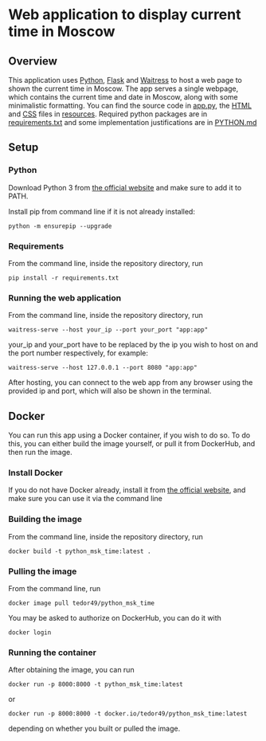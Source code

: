 # Web application to display current time in Moscow

## Overview

This application uses [Python](https://www.python.org),
[Flask](https://flask.palletsprojects.com) and [Waitress](https://github.com/Pylons/waitress)
to host a web page to shown the current time in Moscow. The app serves a single webpage,
which contains the current time and date in Moscow, along with some minimalistic
formatting. You can find the source code in [app.py](app.py), the [HTML](resources/templates)
and [CSS](resources/static) files in [resources](resources). Required python packages are in
[requirements.txt](requirements.txt) and some implementation justifications are in [PYTHON.md](PYTHON.md)

## Setup

### Python

Download Python 3 from [the official website](https://www.python.org/downloads/) and make sure to add it to PATH.

Install pip from command line if it is not already installed:

```batch
python -m ensurepip --upgrade
```

### Requirements

From the command line, inside the repository directory, run

```batch
pip install -r requirements.txt
```

### Running the web application

From the command line, inside the repository directory, run

```batch
waitress-serve --host your_ip --port your_port "app:app"
```

your_ip and your_port have to be replaced by the ip you wish to host on
and the port number respectively, for example:

```batch
waitress-serve --host 127.0.0.1 --port 8080 "app:app"
```

After hosting, you can connect to the web app from any browser using
the provided ip and port, which will also be shown in the terminal.

## Docker

You can run this app using a Docker container, if you wish to do so.
To do this, you can either build the image yourself, or pull it from
DockerHub, and then run the image.

### Install Docker

If you do not have Docker already, install it from
[the official website](https://docs.docker.com/get-started/get-docker/),
and make sure you can use it via the command line

### Building the image

From the command line, inside the repository directory, run

```batch
docker build -t python_msk_time:latest .
```

### Pulling the image

From the command line, run

```batch
docker image pull tedor49/python_msk_time
```

You may be asked to authorize on DockerHub, you can do it with

```batch
docker login
```

### Running the container

After obtaining the image, you can run

```batch
docker run -p 8000:8000 -t python_msk_time:latest
```

or

```batch
docker run -p 8000:8000 -t docker.io/tedor49/python_msk_time:latest
```

depending on whether you built or pulled the image.
